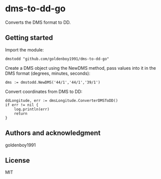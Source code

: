 # dms-to-dd-go

Сonverts the DMS format to DD.

## Getting started

Import the module:
```
dmstodd "github.com/goldenboy1991/dms-to-dd-go"
```
Create a DMS object using the NewDMS method, pass values into it in the DMS format (degrees, minutes, seconds):
```
dms := dmstodd.NewDMS('44/1','44/1','39/1')
```
Convert coordinates from DMS to DD:

```
ddLongitude, err := dmsLongitude.ConverterDMSToDD()
if err != nil {
    log.println(err)
    return
}
```

## Authors and acknowledgment
goldenboy1991

## License
MIT
